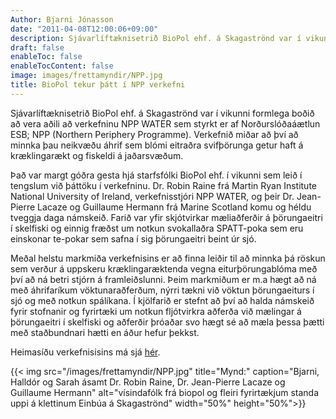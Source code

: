 ```yaml
---
Author: Bjarni Jónasson
date: "2011-04-08T12:00:06+09:00"
description: Sjávarlíftæknisetrið BioPol ehf. á Skagaströnd var í vikunni formlega boðið að vera aðili að verkefninu NPP WATER sem styrkt er af Norðurslóðaáætlun ESB; NPP (Northern Periphery Programme). Verkefnið miðar að því að minnka þau neikvæðu áhrif sem blómi eitraðra svifþörunga getur haft á kræklingarækt og...
draft: false
enableToc: false
enableTocContent: false
image: images/frettamyndir/NPP.jpg
title: BioPol tekur þátt í NPP verkefni
---
```


Sjávarlíftæknisetrið BioPol ehf. á Skagaströnd var í vikunni formlega boðið að vera aðili að verkefninu NPP WATER sem styrkt er af Norðurslóðaáætlun ESB; NPP (Northern Periphery Programme). Verkefnið miðar að því að minnka þau neikvæðu áhrif sem blómi eitraðra svifþörunga getur haft á kræklingarækt og fiskeldi á jaðarsvæðum.

Það var margt góðra gesta hjá starfsfólki BioPol ehf. í vikunni sem leið í tengslum við þáttöku í verkefninu. Dr. Robin Raine frá Martin Ryan Institute National University of Ireland, verkefnisstjóri NPP WATER, og þeir Dr. Jean-Pierre Lacaze og Guillaume Hermann frá Marine Scotland komu og héldu tveggja daga námskeið. Farið var yfir skjótvirkar mæliaðferðir á þörungaeitri í skelfiski og einnig fræðst um notkun svokallaðra SPATT-poka sem eru einskonar te-pokar sem safna í sig þörungaeitri beint úr sjó.

Meðal helstu markmiða verkefnisins er að finna leiðir til að minnka þá röskun sem verður á uppskeru kræklingaræktenda vegna eiturþörungablóma með því að ná betri stjórn á framleiðslunni. Þeim markmiðum er m.a hægt að ná með áhrifaríkum vöktunaraðferðum, nýrri tækni við vöktun þörungaeiturs í sjó og með notkun spálíkana. Í kjölfarið er stefnt að því að halda námskeið fyrir stofnanir og fyrirtæki um notkun fljótvirkra aðferða við mælingar á þörungaeitri í skelfiski og aðferðir þróaðar svo hægt sé að mæla þessa þætti með staðbundnari hætti en áður hefur þekkst.

Heimasíðu verkefnisisins má sjá [hér](http://nppwater.com/).

{{< img src="/images/frettamyndir/NPP.jpg" title="Mynd:" caption="Bjarni, Halldór og Sarah ásamt Dr. Robin Raine, Dr. Jean-Pierre Lacaze og Guillaume Hermann" alt="vísindafólk frá biopol og fleiri fyrirtækjum standa uppi á klettinum Einbúa á Skagaströnd" width="50%" height="50%">}}
